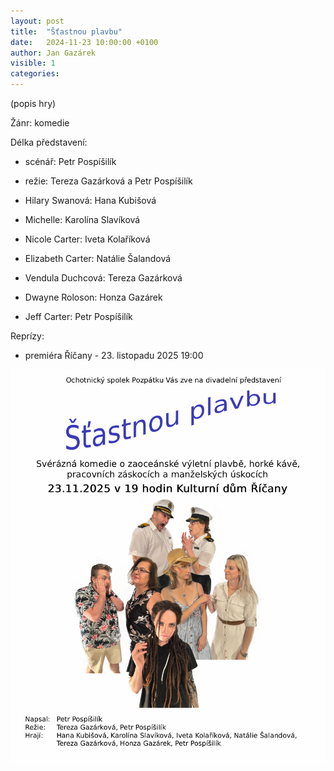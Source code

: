 ```yaml
---
layout: post
title:  "Šťastnou plavbu"
date:   2024-11-23 10:00:00 +0100
author: Jan Gazárek
visible: 1
categories: 
---
```

(popis hry)

Žánr: komedie

Délka představení:

 * scénář: Petr Pospíšilík

 * režie: Tereza Gazárková a Petr Pospíšilík

 * Hilary Swanová: Hana Kubišová
 * Michelle: Karolína Slavíková
 * Nicole Carter: Iveta Kolaříková
 * Elizabeth Carter: Natálie Šalandová
 * Vendula Duchcová: Tereza Gazárková
 * Dwayne Roloson: Honza Gazárek
 * Jeff Carter: Petr Pospíšilík

Reprízy:

 * premiéra Říčany - 23. listopadu 2025 19:00

<img src="/img/stastnou_plavbu_plakat.png" />

